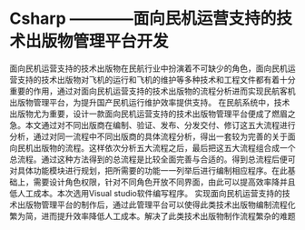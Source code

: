 # Csharp ————面向民机运营支持的技术出版物管理平台开发

面向民机运营支持的技术出版物在民航行业中扮演着不可缺少的角色，面向民机运营支持的技术出版物对飞机的运行和飞机的维护等多种技术和工程文件都有着十分重要的作用，通过对面向民机运营支持的技术出版物的流程分析进而实现民航客机出版物管理平台，为提升国产民机运行维护效率提供支持。
在民航系统中，技术出版物尤为重要，设计一款面向民机运营支持的技术出版物管理平台便成了燃眉之急。本文通过对不同出版商在编制、验证、发布、分发交付、修订这五大流程进行分析，通过对同一流程中不同出版商的具体流程分析，得出一套较为完善的关于面向民机出版物的流程。这样依次分析五大流程之后，最后把这五大流程组合成一个总流程。通过这种方法得到的总流程是比较全面完善与合适的。得到总流程后便可对具体功能模块进行规划，把所需要的功能一一列举后进行编制相应程序。在此基础上，需要设计角色权限，针对不同角色开放不同界面，由此可以提高效率降并且低人工成本。本次选用Visual studio软件编写程序。
实现面向民机运营支持的技术出版物管理平台的制作后，通过此管理平台可以使得此类技术出版物编制流程化繁为简，进而提升效率降低人工成本。解决了此类技术出版物制作流程繁杂的难题
